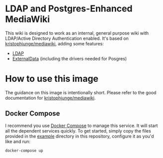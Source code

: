 # LDAP and Postgres-Enhanced MediaWiki

This wiki is designed to work as an internal, general purpose wiki with LDAP/Active Directory Authentication enabled. It's based on [kristophjunge/mediawiki](https://hub.docker.com/r/kristophjunge/mediawiki/), adding some features: 

 - [LDAP](https://www.mediawiki.org/wiki/Extension:LDAP_Authentication)
 - [ExternalData](https://www.mediawiki.org/wiki/Extension:ExternalData) (including the drivers needed for Posgres)

# How to use this image

The guidance on this image is intentionally short. Please refer to the good documentation for  [kristophjunge/mediawiki](https://hub.docker.com/r/kristophjunge/mediawiki/).
## Docker Compose

I recommend you use [Docker Compose](https://docs.docker.com/compose/) to manage this service. It will start all the dependent services quickly. To get started, simply copy the files provided in the [example](example/) directory in this repository, configure it as you'd like and run:

    docker-compose up

